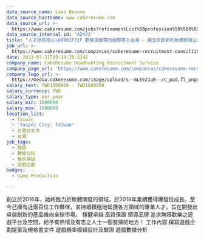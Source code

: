 ```yaml
---
data_source_name: Cake Resume
data_source_hostname: www.cakeresume.com
data_source_url: >-
  https://www.cakeresume.com/jobs?refinementList%5Bprofession%5D%5B0%5D=game-production&range%5Bsalary_range%5D%5Bmin%5D=100000
data_source_internal_id: '62472'
title: "人才技術核心\U0001F31F 歡樂遊戲帶向國際帶入台灣 - 穩定及創新的軟體開發公司 - 資深遊戲製作人 - AC"
job_url: >-
  https://www.cakeresume.com/companies/cakeresume-recruitment-consulting/jobs/d9e387
date: 2023-07-31T08:14:35.524Z
company_name: CakeResume Headhunting Recruitment Service
company_page_url: 'https://www.cakeresume.com/companies/cakeresume-recruitment-consulting'
company_logo_url: >-
  https://media.cakeresume.com/image/upload/s--mLEE21uB--/c_pad,fl_png8,h_200,w_200/v1620881212/vdbipassrdfr8omwzeq6.png
salary_text: TWD1000000 - TWD1600000
salary_currency: TWD
salary_type: per_year
salary_min: 1000000
salary_max: 1600000
location_list:
  - Taiwan
  - 'Taipei City, Taiwan'
  - 台灣台北市
  - 台灣
job_tags:
  - 驗證
  - 數據分析
  - 機率模組
  - 遊戲企劃
badges:
  - Game Production

---
```


創立於2016年，始終致力於軟體開發的領域，於2018年業績獲得爆發性成長。至今己擁有近兩百位工作夥伴，並持續積極地延攬各方領域的專業人才，旨在開發出卓越創新的產品推向全球市場。 穩健卓越 品質保證 領導品牌 追求無限歡樂之遊戲平台及空間，給予有熱情及有志之人士一個發揮的地方！ 工作內容 撰寫遊戲企劃提案及規格書文件 遊戲機率模組設計及驗證 遊戲數據分析
